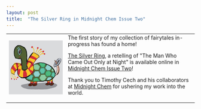 ```yaml
---
layout: post
title:  "The Silver Ring in Midnight Chem Issue Two"
---
```

<table>
  <tr>
    <td>
  <img src="/images/silver_ring.jpeg" width="400em" alt="cartoon turtle wearing red and yellow scarf" /> 
   </td>
  <td>The first story of my collection of fairytales in-progress has found a home!

  <a href="https://www.midnightchem.org/no-2/the-silver-ring">The Silver Ring</a>, a retelling of "The Man Who Came Out Only at Night" is available online in <a href="https://www.midnightchem.org/no-2">Midnight Chem Issue Two</a>! 

Thank you to Timothy Cech and his collaborators at <a href="https://www.midnightchem.org/">Midnight Chem</a> for ushering my work into the world.
</td>
</tr>
</table>
